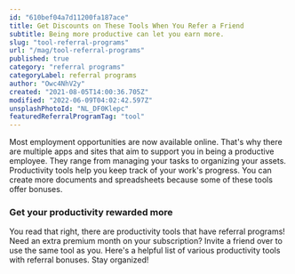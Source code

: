 ```yaml
---
id: "610bef04a7d11200fa187ace"
title: Get Discounts on These Tools When You Refer a Friend
subtitle: Being more productive can let you earn more.
slug: "tool-referral-programs"
url: "/mag/tool-referral-programs"
published: true
category: "referral programs"
categoryLabel: referral programs
author: "Owc4NhV2y"
created: "2021-08-05T14:00:36.705Z"
modified: "2022-06-09T04:02:42.597Z"
unsplashPhotoId: "NL_DF0Klepc"
featuredReferralProgramTag: "tool"
---
```

Most employment opportunities are now available online. That's why there are multiple apps and sites that aim to support you in being a productive employee. They range from managing your tasks to organizing your assets. Productivity tools help you keep track of your work's progress. You can create more documents and spreadsheets because some of these tools offer bonuses.

### **Get your productivity rewarded more**

You read that right, there are productivity tools that have referral programs! Need an extra premium month on your subscription? Invite a friend over to use the same tool as you. Here's a helpful list of various productivity tools with referral bonuses. Stay organized!